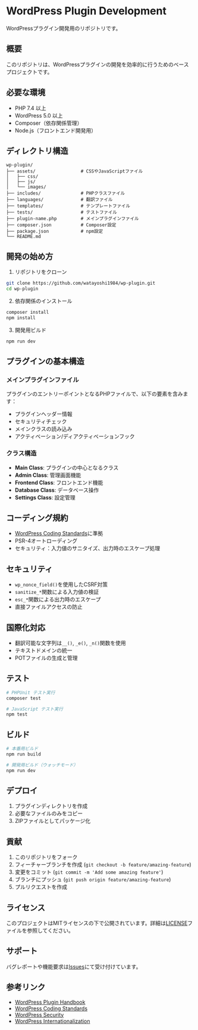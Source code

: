 # WordPress Plugin Development

WordPressプラグイン開発用のリポジトリです。

## 概要

このリポジトリは、WordPressプラグインの開発を効率的に行うためのベースプロジェクトです。

## 必要な環境

- PHP 7.4 以上
- WordPress 5.0 以上
- Composer（依存関係管理）
- Node.js（フロントエンド開発用）

## ディレクトリ構造

```
wp-plugin/
├── assets/                 # CSSやJavaScriptファイル
│   ├── css/
│   ├── js/
│   └── images/
├── includes/               # PHPクラスファイル
├── languages/              # 翻訳ファイル
├── templates/              # テンプレートファイル
├── tests/                  # テストファイル
├── plugin-name.php         # メインプラグインファイル
├── composer.json           # Composer設定
├── package.json            # npm設定
└── README.md
```

## 開発の始め方

1. リポジトリをクローン
```bash
git clone https://github.com/watayoshi1984/wp-plugin.git
cd wp-plugin
```

2. 依存関係のインストール
```bash
composer install
npm install
```

3. 開発用ビルド
```bash
npm run dev
```

## プラグインの基本構造

### メインプラグインファイル
プラグインのエントリーポイントとなるPHPファイルで、以下の要素を含みます：

- プラグインヘッダー情報
- セキュリティチェック
- メインクラスの読み込み
- アクティベーション/ディアクティベーションフック

### クラス構造
- **Main Class**: プラグインの中心となるクラス
- **Admin Class**: 管理画面機能
- **Frontend Class**: フロントエンド機能
- **Database Class**: データベース操作
- **Settings Class**: 設定管理

## コーディング規約

- [WordPress Coding Standards](https://developer.wordpress.org/coding-standards/wordpress-coding-standards/)に準拠
- PSR-4オートローディング
- セキュリティ：入力値のサニタイズ、出力時のエスケープ処理

## セキュリティ

- `wp_nonce_field()`を使用したCSRF対策
- `sanitize_*`関数による入力値の検証
- `esc_*`関数による出力時のエスケープ
- 直接ファイルアクセスの防止

## 国際化対応

- 翻訳可能な文字列は`__()`, `_e()`, `_n()`関数を使用
- テキストドメインの統一
- POTファイルの生成と管理

## テスト

```bash
# PHPUnit テスト実行
composer test

# JavaScript テスト実行
npm test
```

## ビルド

```bash
# 本番用ビルド
npm run build

# 開発用ビルド（ウォッチモード）
npm run dev
```

## デプロイ

1. プラグインディレクトリを作成
2. 必要なファイルのみをコピー
3. ZIPファイルとしてパッケージ化

## 貢献

1. このリポジトリをフォーク
2. フィーチャーブランチを作成 (`git checkout -b feature/amazing-feature`)
3. 変更をコミット (`git commit -m 'Add some amazing feature'`)
4. ブランチにプッシュ (`git push origin feature/amazing-feature`)
5. プルリクエストを作成

## ライセンス

このプロジェクトはMITライセンスの下で公開されています。詳細は[LICENSE](LICENSE)ファイルを参照してください。

## サポート

バグレポートや機能要求は[Issues](https://github.com/watayoshi1984/wp-plugin/issues)にて受け付けています。

## 参考リンク

- [WordPress Plugin Handbook](https://developer.wordpress.org/plugins/)
- [WordPress Coding Standards](https://developer.wordpress.org/coding-standards/)
- [WordPress Security](https://developer.wordpress.org/plugins/security/)
- [WordPress Internationalization](https://developer.wordpress.org/plugins/internationalization/)